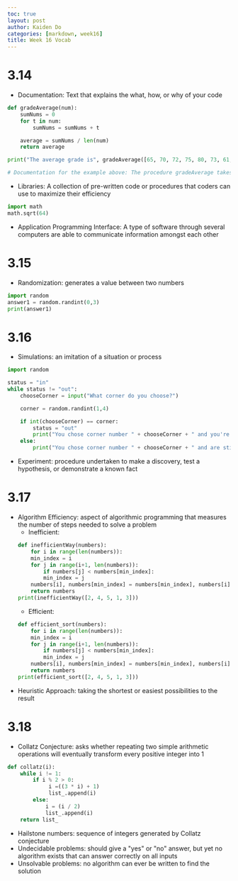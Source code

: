 ```yaml
---
toc: true
layout: post
author: Kaiden Do
categories: [markdown, week16]
title: Week 16 Vocab
---
```

# 3.14
- Documentation: Text that explains the what, how, or why of your code
```python
def gradeAverage(num):
    sumNums = 0
    for t in num:
        sumNums = sumNums + t

    average = sumNums / len(num)
    return average

print("The average grade is", gradeAverage([65, 70, 72, 75, 80, 73, 61, 84, 81, 83]))

# Documentation for the example above: The procedure gradeAverage takes a list of integer values representing the percentages in a certain class, and returns the average of those integers.
```
- Libraries: A collection of pre-written code or procedures that coders can use to maximize their efficiency
```python
import math
math.sqrt(64)
```
- Application Programming Interface: A type of software through several computers are able to communicate information amongst each other
# 3.15
- Randomization: generates a value between two numbers
```python
import random
answer1 = random.randint(0,3)
print(answer1)
```
# 3.16
- Simulations: an imitation of a situation or process
```python
import random

status = "in"
while status != "out":
    chooseCorner = input("What corner do you choose?")

    corner = random.randint(1,4)

    if int(chooseCorner) == corner:
        status = "out"
        print("You chose corner number " + chooseCorner + " and you're OUT")
    else:
        print("You chose corner number " + chooseCorner + " and are still in!")
```
- Experiment: procedure undertaken to make a discovery, test a hypothesis, or demonstrate a known fact
# 3.17
- Algorithm Efficiency: aspect of algorithmic programming that measures the number of steps needed to solve a problem
    - Inefficient:
    ```python
    def inefficientWay(numbers):
        for i in range(len(numbers)):
        min_index = i
        for j in range(i+1, len(numbers)):
            if numbers[j] < numbers[min_index]:
            min_index = j
        numbers[i], numbers[min_index] = numbers[min_index], numbers[i]
        return numbers
    print(inefficientWay([2, 4, 5, 1, 3]))
    ```
    - Efficient:
    ```python
    def efficient_sort(numbers):
        for i in range(len(numbers)):
        min_index = i
        for j in range(i+1, len(numbers)):
            if numbers[j] < numbers[min_index]:
            min_index = j
        numbers[i], numbers[min_index] = numbers[min_index], numbers[i]
        return numbers
    print(efficient_sort([2, 4, 5, 1, 3]))
    ```
- Heuristic Approach: taking the shortest or easiest possibilities to the result
# 3.18
- Collatz Conjecture: asks whether repeating two simple arithmetic operations will eventually transform every positive integer into 1
```python
def collatz(i):
    while i != 1:
        if i % 2 > 0:
             i =((3 * i) + 1)
             list_.append(i)
        else:
            i = (i / 2)
            list_.append(i)
    return list_
```
- Hailstone numbers: sequence of integers generated by Collatz conjecture
- Undecidable problems: should give a "yes" or "no" answer, but yet no algorithm exists that can answer correctly on all inputs
- Unsolvable problems: no algorithm can ever be written to find the solution